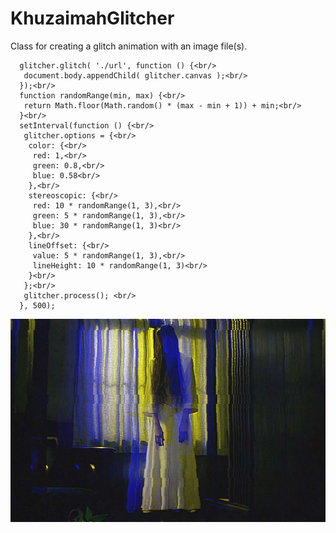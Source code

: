 # KhuzaimahGlitcher
Class for creating a glitch animation with an image file(s).

```
  glitcher.glitch( './url', function () {<br/>
   document.body.appendChild( glitcher.canvas );<br/>
  });<br/>
  function randomRange(min, max) {<br/>
   return Math.floor(Math.random() * (max - min + 1)) + min;<br/>
  }<br/>
  setInterval(function () {<br/>
   glitcher.options = {<br/>
    color: {<br/>
     red: 1,<br/>
     green: 0.8,<br/>
     blue: 0.58<br/>
    },<br/>
    stereoscopic: {<br/>
     red: 10 * randomRange(1, 3),<br/>
     green: 5 * randomRange(1, 3),<br/>
     blue: 30 * randomRange(1, 3)<br/>
    },<br/>
    lineOffset: {<br/>
     value: 5 * randomRange(1, 3),<br/>
     lineHeight: 10 * randomRange(1, 3)<br/>
    }<br/>
   };<br/>
   glitcher.process(); <br/>
  }, 500);
```

![Example Image](./example-image.jpg)

